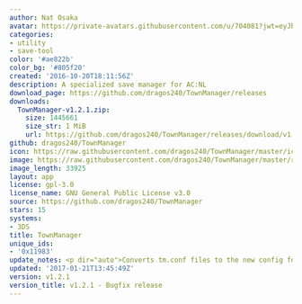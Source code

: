 ```yaml
---
author: Nat Osaka
avatar: https://private-avatars.githubusercontent.com/u/704081?jwt=eyJhbGciOiJIUzI1NiIsInR5cCI6IkpXVCJ9.eyJpc3MiOiJnaXRodWIuY29tIiwiYXVkIjoicmF3LmdpdGh1YnVzZXJjb250ZW50LmNvbSIsImtleSI6ImtleTEiLCJleHAiOjE3MzQ2NTcwNjAsIm5iZiI6MTczNDY1NTg2MCwicGF0aCI6Ii91LzcwNDA4MSJ9.Y5oXPq1DJwnmqlxuiojSPqw81ROhxzsOdLy6lMXKkyo&v=4
categories:
- utility
- save-tool
color: '#ae822b'
color_bg: '#805f20'
created: '2016-10-20T18:11:56Z'
description: A specialized save manager for AC:NL
download_page: https://github.com/dragos240/TownManager/releases
downloads:
  TownManager-v1.2.1.zip:
    size: 1445661
    size_str: 1 MiB
    url: https://github.com/dragos240/TownManager/releases/download/v1.2.1/TownManager-v1.2.1.zip
github: dragos240/TownManager
icon: https://raw.githubusercontent.com/dragos240/TownManager/master/icon.png
image: https://raw.githubusercontent.com/dragos240/TownManager/master/res/banner%20icon.png
image_length: 33925
layout: app
license: gpl-3.0
license_name: GNU General Public License v3.0
source: https://github.com/dragos240/TownManager
stars: 15
systems:
- 3DS
title: TownManager
unique_ids:
- '0x11983'
update_notes: <p dir="auto">Converts tm.conf files to the new config format.</p>
updated: '2017-01-21T13:45:49Z'
version: v1.2.1
version_title: v1.2.1 - Bugfix release
---
```

